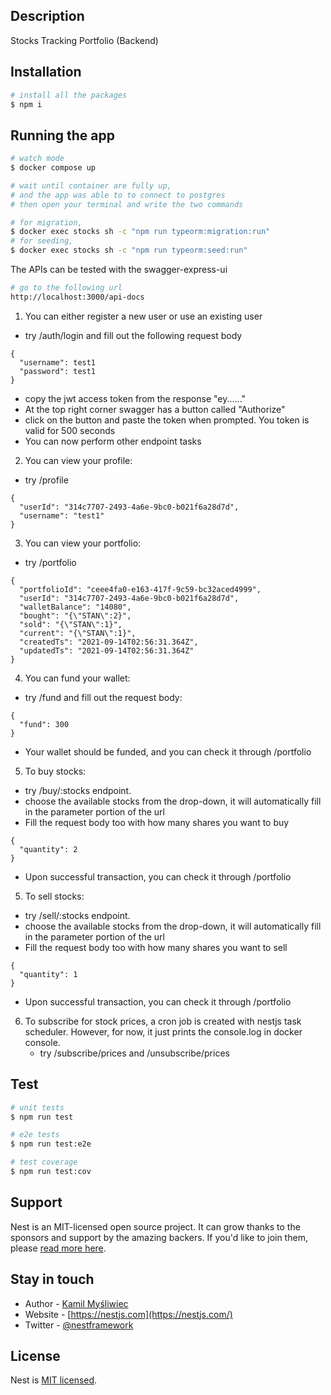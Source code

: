 ## Description

Stocks Tracking Portfolio (Backend)

## Installation

```bash
# install all the packages
$ npm i
```

## Running the app

```bash
# watch mode
$ docker compose up
```

```bash
# wait until container are fully up,
# and the app was able to to connect to postgres
# then open your terminal and write the two commands

# for migration,
$ docker exec stocks sh -c "npm run typeorm:migration:run"
# for seeding,
$ docker exec stocks sh -c "npm run typeorm:seed:run"
```

The APIs can be tested with the swagger-express-ui
```bash
# go to the following url
http://localhost:3000/api-docs 
```

1. You can either register a new user or use an existing user
* try /auth/login and fill out the following request body
```
{
  "username": test1
  "password": test1
}
```
* copy the jwt access token from the response "ey......"
* At the top right corner swagger has a button called "Authorize"
* click on the button and paste the token when prompted. You token is valid for 500 seconds
* You can now perform other endpoint tasks

2. You can view your profile:
* try /profile
```
{
  "userId": "314c7707-2493-4a6e-9bc0-b021f6a28d7d",
  "username": "test1"
}
```

3. You can view your portfolio:
* try /portfolio
```
{
  "portfolioId": "ceee4fa0-e163-417f-9c59-bc32aced4999",
  "userId": "314c7707-2493-4a6e-9bc0-b021f6a28d7d",
  "walletBalance": "14080",
  "bought": "{\"STAN\":2}",
  "sold": "{\"STAN\":1}",
  "current": "{\"STAN\":1}",
  "createdTs": "2021-09-14T02:56:31.364Z",
  "updatedTs": "2021-09-14T02:56:31.364Z"
}
```

4. You can fund your wallet:
* try /fund and fill out the request body:
```
{
  "fund": 300
}
```
* Your wallet should be funded, and you can check it
through /portfolio
  
5. To buy stocks:
* try /buy/:stocks endpoint.
* choose the available stocks from the drop-down,
it will automatically fill in the parameter portion of the url
* Fill the request body too with how many shares you want to buy
```
{
  "quantity": 2
}
```
* Upon successful transaction, you can check it
  through /portfolio

5. To sell stocks:
* try /sell/:stocks endpoint.
* choose the available stocks from the drop-down,
  it will automatically fill in the parameter portion of the url
* Fill the request body too with how many shares you want to sell
```
{
  "quantity": 1
}
```
* Upon successful transaction, you can check it
  through /portfolio
  
6. To subscribe for stock prices, a cron job is created with nestjs
task scheduler. However, for now, it just prints the console.log in docker console.
   * try /subscribe/prices and /unsubscribe/prices

## Test

```bash
# unit tests
$ npm run test

# e2e tests
$ npm run test:e2e

# test coverage
$ npm run test:cov
```

## Support

Nest is an MIT-licensed open source project. It can grow thanks to the sponsors and support by the amazing backers. If you'd like to join them, please [read more here](https://docs.nestjs.com/support).

## Stay in touch

- Author - [Kamil Myśliwiec](https://kamilmysliwiec.com)
- Website - [https://nestjs.com](https://nestjs.com/)
- Twitter - [@nestframework](https://twitter.com/nestframework)

## License

Nest is [MIT licensed](LICENSE).

